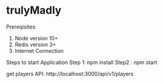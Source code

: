 # trulyMadly

Prereqisites:
1. Node version 10+
2. Redis version 3+
3. Internet Connection

Steps to start Application
Step 1: npm install
Step2 : npm start

get players API:
http://localhost:3000/api/v1/players
